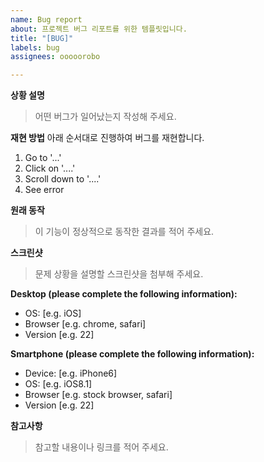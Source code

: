 ```yaml
---
name: Bug report
about: 프로젝트 버그 리포트를 위한 템플릿입니다.
title: "[BUG]"
labels: bug
assignees: ooooorobo

---
```


**상황 설명**
> 어떤 버그가 일어났는지 작성해 주세요.

**재현 방법**
아래 순서대로 진행하여 버그를 재현합니다.
1. Go to '...'
2. Click on '....'
3. Scroll down to '....'
4. See error

**원래 동작**
> 이 기능이 정상적으로 동작한 결과를 적어 주세요.

**스크린샷**
> 문제 상황을 설명할 스크린샷을 첨부해 주세요.

**Desktop (please complete the following information):**
 - OS: [e.g. iOS]
 - Browser [e.g. chrome, safari]
 - Version [e.g. 22]

**Smartphone (please complete the following information):**
 - Device: [e.g. iPhone6]
 - OS: [e.g. iOS8.1]
 - Browser [e.g. stock browser, safari]
 - Version [e.g. 22]

**참고사항**
> 참고할 내용이나 링크를 적어 주세요.
